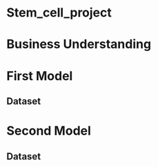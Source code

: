 # Stem_cell_project
# Business Understanding 
# First Model 
## Dataset 
# Second Model 
## Dataset 
